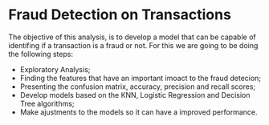 # **Fraud Detection on Transactions**
The objective of this analysis, is to develop a model that can be capable of identifing if a transaction is a fraud or not.
For this we are going to be doing the following steps:


*   Exploratory Analysis;
*   Finding the features that have an important imoact to the fraud detecion;
*   Presenting the confusion matrix, accuracy, precision and recall scores;
*   Develop models based on the KNN, Logistic Regression and Decision Tree algorithms;
*   Make ajustments to the models so it can have a improved performance.
